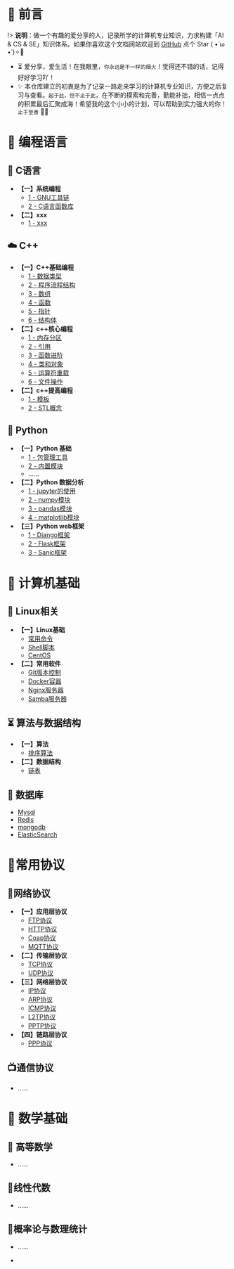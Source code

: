 # 🎨 前言

!> <b>说明</b>：做一个有趣的爱分享的人，记录所学的计算机专业知识，力求构建「AI & CS & SE」知识体系。如果你喜欢这个文档网站欢迎到 [GitHub](https://github.com/m5xhsy/NoteBook) 点个 Star ( •̀ ω •́ )✧🔑

* ⏳ 爱分享，爱生活！在我眼里，`你永远是不一样的烟火`！觉得还不错的话，记得好好学习吖！
* ✨ 本仓库建立的初衷是为了记录一路走来学习的计算机专业知识，方便之后复习与查看。`起于此，但不止于此`，在不断的摸索和完善，勤能补拙，相信一点点的积累最后汇聚成海！希望我的这个小小的计划，可以帮助到实力强大的你！`止于至善`  🧡🧡



# 🍵 编程语言

##  👿 C语言

- **【一】系统编程**
  - [1 - GNU工具链](note/C/系统编程/GNU工具链.md)
  - [2 - C语言函数库](note/C/系统编程/C语言函数库目录.md)
- **【二】xxx**
  - [1 - xxx]()

## ☁️ C++

- **【一】C++基础编程**
  - [1 - 数据类型]()
  - [2 - 程序流程结构]()
  - [3 - 数组]()
  - [4 - 函数]() 
  - [5 - 指针](note/C++/C++基础编程/指针.md)
  - [6 - 结构体](note/C++/C++基础编程/结构体.md)
- **【二】c++核心编程**
  - [1 - 内存分区](note/C++/C++核心编程/内存分区.md)
  - [2 - 引用](note/C++/C++核心编程/引用.md)
  - [3 - 函数进阶](note/C++/C++核心编程/函数进阶.md)
  - [4 - 类和对象](note/C++/C++核心编程/类和对象.md)
  - [5 - 运算符重载](note/C++/C++核心编程/运算符重载.md)
  - [6 - 文件操作](note/C++/C++核心编程/文件操作.md)
- **【二】c++提高编程**
  - [1 - 模板](note/C++/C++提高编程/模板.md)
  - [2 - STL概念](note/C++/C++提高编程/STL概念.md)

## 🐍 Python

- **【一】Python 基础**
  - [1 - 包管理工具]()
  - [2 - 内置模块](note/Pyhton/Python基础/模块/)
  - ......
- **【二】Python 数据分析**  
  - [1 - jupyter的使用]()
  - [2 - numpy模块]()
  - [3 - pandas模块]()
  - [4 - matplotlib模块]()
- **【三】Python web框架**
  - [1 - Django框架](note/Python/PythonWeb框架/Django/)
  - [2 - Flask框架](note/Python/PythonWeb框架/Flask/Flask.md)
  - [3 - Sanic框架]()

# 🚀 计算机基础

## 🏡 Linux相关

- **【一】Linux基础**
  - [常用命令]()
  - [Shell脚本]()
  - [CentOS](note/操作系统/CentOS.md)
- **【二】常用软件**
  - [Git版本控制]()
  - [Docker容器]()
  - [Nginx服务器]()
  - [Samba服务器]()

## ⏳ 算法与数据结构

- **【一】算法**
  - [排序算法]()
- **【二】数据结构**
  - [链表]()

## 📜 数据库
- [Mysql]()
- [Redis]()
- [mongodb]()
- [ElasticSearch]()

# 🎲常用协议

## 🎃网络协议

- **【一】应用层协议**
  - [FTP协议]()
  - [HTTP协议]()
  - [Coap协议]()
  - [MQTT协议]()
- **【二】传输层协议**
  - [TCP协议]()
  - [UDP协议]()
- **【三】网络层协议**
  - [IP协议]()
  - [ARP协议]()
  - [ICMP协议]()
  - [L2TP协议]()
  - [PPTP协议]()
- **【四】链路层协议**
  - [PPP协议]()

## 📺通信协议

- ......

# 📘 数学基础

## 🐼 高等数学

- ......

## 🐷线性代数

- ......

## 🐹概率论与数理统计

- ......

- 









